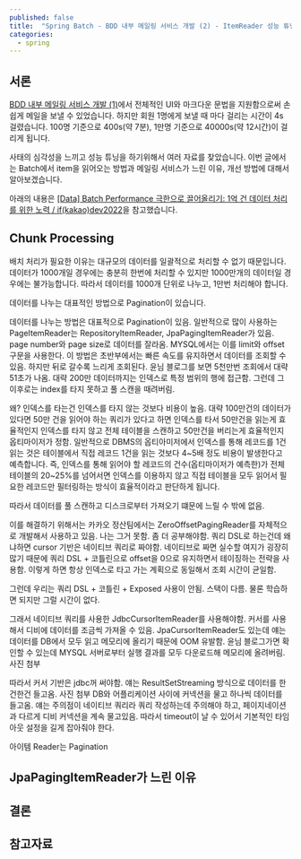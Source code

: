 ```yaml
---
published: false
title:  "Spring Batch - BDD 내부 메일링 서비스 개발 (2) - ItemReader 성능 튜닝"
categories:
  - spring
---
```


## 서론

[BDD 내부 메일링 서비스 개발 (1)](https://02ggang9.github.io/spring/BulkMailing1/)에서 전체적인 UI와 마크다운 문법을 지원함으로써 손쉽게 메일을 보낼 수 있었습니다. 하지만 회원 1명에게 보낼 때 마다 걸리는 시간이 4s 걸렸습니다. 100명 기준으로 400s(약 7분), 1만명 기준으로 40000s(약 12시간)이 걸리게 됩니다. 

사태의 심각성을 느끼고 성능 튜닝을 하기위해서 여러 자료를 찾았습니다. 이번 글에서는 Batch에서 item을 읽어오는 방법과 메일링 서비스가 느린 이유, 개선 방법에 대해서 알아보겠습니다.

아래의 내용은 [[Data] Batch Performance 극한으로 끌어올리기: 1억 건 데이터 처리를 위한 노력 / if(kakao)dev2022](https://www.youtube.com/watch?v=2IIwQDIi3ys)을 참고했습니다.


## Chunk Processing

배치 처리가 필요한 이유는 대규모의 데이터를 일괄적으로 처리할 수 없기 때문입니다. 데이터가 1000개일 경우에는 충분히 한번에 처리할 수 있지만 1000만개의 데이터일 경우에는 불가능합니다. 따라서 데이터를 1000개 단위로 나누고, 1만번 처리해야 합니다.

데이터를 나누는 대표적인 방법으로 Pagination이 있습니다. 



데이터를 나누는 방법은 대표적으로 Pagination이 있음. 일반적으로 많이 사용하는 PageItemReader는 RepositoryItemReader, JpaPagingItemReader가 있음.
page number와 page size로 데이터를 잘라옴. MYSQL에서는 이를 limit와 offset 구문을 사용한다.
이 방법은 초반부에서는 빠른 속도를 유지하면서 데이터를 조회할 수 있음. 하지만 뒤로 갈수록 느리게 조회된다.
윤님 블로그를 보면 5천만번 조회에서 대략 51초가 나옴. 대략 200만 데이터까지는 인덱스로 특정 범위의 행에 접근함. 그런데 그 이후로는 index를 타지 못하고 풀 스캔을 때려버림.

왜?
인덱스를 타는건 인덱스를 타지 않는 것보다 비용이 높음. 대략 100만건의 데이터가 있다면 50만 건을 읽어야 하는 쿼리가 있다고 하면 인덱스를 타서 50만건을 읽는게 효율적인지 인덱스를 타지 않고 전체 테이블을 스캔하고 50만건을 버리는게 효율적인지 옵티마이저가 정함.
일반적으로 DBMS의 옵티아미저에서 인덱스를 통해 레코드를 1건 읽는 것은 테이블에서 직접 레코드 1건을 읽는 것보다 4~5배 정도 비용이 발생한다고 예측합니다. 즉, 인덱스를 통해 읽어야 할 레코드의 건수(옵티마이저가 예측한)가 전체 테이블의 20~25%를 넘어서면 인덱스를 이용하지 않고 직접 테이블을 모두 읽어서 필요한 레코드만 필터링하는 방식이 효율적이라고 판단하게 됩니다.

따라서 데이터를 풀 스캔하고 디스크로부터 가져오기 떄문에 느릴 수 밖에 없음.

이를 해결하기 위해서는 카카오 정산팀에서는 ZeroOffsetPagingReader를 자체적으로 개발해서 사용하고 있음. 나는 그거 못함. 좀 더 공부해야함. 쿼리 DSL로 하는건데 왜냐하면 cursor 기반은 네이티브 쿼리로 짜야함. 네이티브로 짜면 실수할 여지가 굉장히 많기 때문에 쿼리 DSL + 코틀린으로 offset을 0으로 유지하면서 테이징하는 전략을 사용함. 이렇게 하면 항상 인덱스로 타고 가는 계획으로 동일해서 조회 시간이 균일함.


그런데 우리는 쿼리 DSL + 코틀린 + Exposed 사용이 안됨. 스택이 다름. 물론 학습하면 되지만 그럴 시간이 없다.

그래서 네이티브 쿼리를 사용한 JdbcCursorItemReader를 사용해야함.
커서를 사용해서 디비에 데이터를 조금씩 가져올 수 있음. JpaCursorItemReader도 있는데 얘는 데이터를 DB에서 모두 읽고 메모리에 올리기 때문에 OOM 유발함. 윤님 블로그가면 확인할 수 있는데 MYSQL 서버로부터 실행 결과를 모두 다운로드해 메모리에 올려버림. 사진 첨부

따라서 커서 기반은 jdbc꺼 써야함.
얘는 ResultSetStreaming 방식으로 데이터를 한건한건 들고옴. 사진 첨부
DB와 어플리케이션 사이에 커넥션을 물고 하나씩 데이터를 들고옴. 얘는 주의점이 네이티브 쿼리라 쿼리 작성하는데 주의해야 하고, 페이지네이션과 다르게 디비 커넥션을 계속 물고있음. 따라서 timeout이 날 수 있어서 기본적인 타임아웃 설정을 길게 잡아줘야 한다.











아이템 Reader는 Pagination 











## JpaPagingItemReader가 느린 이유




## 결론


## 참고자료

